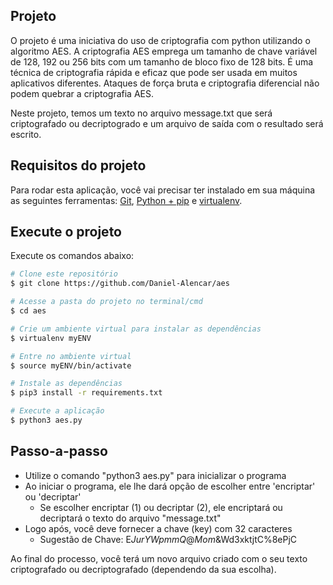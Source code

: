 ## Projeto
O projeto é uma iniciativa do uso de criptografia com python utilizando o algoritmo AES. A criptografia AES emprega um tamanho de chave variável de 128, 192 ou 256 bits com um tamanho de bloco fixo de 128 bits. É uma técnica de criptografia rápida e eficaz que pode ser usada em muitos aplicativos diferentes. Ataques de força bruta e criptografia diferencial não podem quebrar a criptografia AES.

Neste projeto, temos um texto no arquivo message.txt que será criptografado ou decriptogrado e um arquivo de saída com o resultado será escrito.

## Requisitos do projeto

Para rodar esta aplicação, você vai precisar ter instalado em sua máquina as seguintes ferramentas:
[Git](https://git-scm.com), [Python + pip](https://www.python.org/downloads/) e [virtualenv](https://virtualenv.pypa.io/en/latest/).

## Execute o projeto

Execute os comandos abaixo:
```bash
# Clone este repositório
$ git clone https://github.com/Daniel-Alencar/aes

# Acesse a pasta do projeto no terminal/cmd
$ cd aes

# Crie um ambiente virtual para instalar as dependências
$ virtualenv myENV

# Entre no ambiente virtual
$ source myENV/bin/activate

# Instale as dependências
$ pip3 install -r requirements.txt

# Execute a aplicação
$ python3 aes.py
```

## Passo-a-passo

- Utilize o comando "python3 aes.py" para inicializar o programa
- Ao iniciar o programa, ele lhe dará opção de escolher entre 'encriptar' ou 'decriptar'
  - Se escolher encriptar (1) ou decriptar (2), ele encriptará ou decriptará o texto do arquivo "message.txt"
- Logo após, você deve fornecer a chave (key) com 32 caracteres
  - Sugestão de Chave: E$JurYWpmmQ@Mom$&Wd3xktjtC%8ePjC

Ao final do processo, você terá um novo arquivo criado com o seu texto criptografado ou decriptografado (dependendo da sua escolha).
